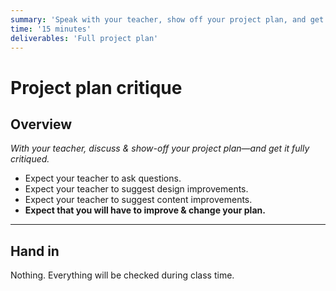 ```yaml
---
summary: 'Speak with your teacher, show off your project plan, and get it critiqued.'
time: '15 minutes'
deliverables: 'Full project plan'
---
```


# Project plan critique

## Overview

*With your teacher, discuss & show-off your project plan—and get it fully critiqued.*

- Expect your teacher to ask questions.
- Expect your teacher to suggest design improvements.
- Expect your teacher to suggest content improvements.
- **Expect that you will have to improve & change your plan.**

---

## Hand in

Nothing. Everything will be checked during class time.
